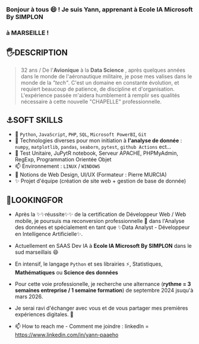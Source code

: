 ### Bonjour à tous 😄 ! Je suis Yann, apprenant à Ecole IA Microsoft By SIMPLON
### à MARSEILLE !

## 🖐DESCRIPTION

> 32 ans / De l'**Avionique** à la **Data Science** , après quelques années dans le monde de l'aéronautique militaire, je pose mes valises dans le monde de la *"tech"*. C'est un domaine en constante évolution, et requiert beaucoup de patience, de discipline et d'organisation. L'expérience passée m'aidera humblement à remplir ses qualités nécessaire à cette nouvelle "CHAPELLE" professionnelle.

## ⚓SOFT SKILLS

- 👯 `Python`, `JavaScript`, `PHP`, `SQL`, `Microsoft PowerBI`, `Git`
- 🔭 Technologies diverses pour mon initiation à **l'analyse de donnée** : `numpy`, `matplotlib`, `pandas`, `seaborn`, `pytest`, `github Actions` ect...
- 🌱 Test Unitaire, JuPytR notebook, Serveur APACHE, PHPMyAdmin, RegExp, Programmation Orientée Objet
- 📫 Environnement : `LINUX` / `WINDOWS`
- 💪 Notions de Web Design, UI/UX (Formateur : Pierre MURCIA)
- ✨ Projet d'équipe (création de site web + gestion de base de donnée)

## 🙏LOOKINGFOR 

- Après la ✨✨réussite✨✨ de la certification de Développeur Web / Web mobile, je poursuis ma reconversion professionnelle 💪 dans l'Analyse des données et spécialement en tant que ✨Data Analyst - Développeur en Intelligence Artificielle✨.
- Actuellement en SAAS Dev IA à **Ecole IA Microsoft By SIMPLON** dans le sud marseillais 😄
- En intensif, le langage `Python` et ses librairies ⚡, Statistiques, **Mathématiques** ou **Science des données**
- Pour cette voie professionelle, je recherche une alternance (**rythme = 3 semaines entreprise / 1 semaine formation**) de septembre 2024 jsuqu'à mars 2026.
- Je serai ravi d'échanger avec vous et de vous partager mes premières expériences digitales. 💪

- 📫 How to reach me - Comment me joindre : linkedIn = https://www.linkedin.com/in/yann-paaeho


<!--
**pyann-gitpro/pyann-gitpro** is a ✨ _special_ ✨ repository because its `README.md` (this file) appears on your GitHub profile.

Here are some ideas to get you started:

- 🔭 I’m currently working on ...
- 🌱 I’m currently learning ...
- 👯 I’m looking to collaborate on ...
- 🤔 I’m looking for help with ...
- 💬 Ask me about ...
- 📫 How to reach me: ...
- 😄 Pronouns: ...
- ⚡ Fun fact: ...
-->
